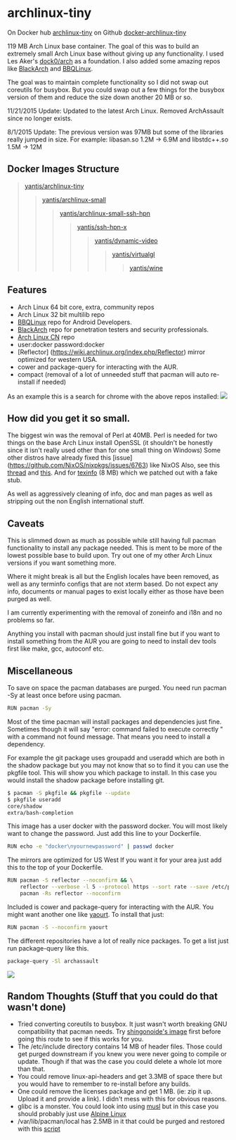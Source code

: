 # archlinux-tiny

On Docker hub [archlinux-tiny](https://registry.hub.docker.com/u/yantis/archlinux-tiny/)
on Github [docker-archlinux-tiny](https://github.com/yantis/docker-archlinux-tiny)

119 MB Arch Linux base container. The goal of this was to build an extremely small Arch Linux base without giving up any functionality.
I used Les Aker's [dock0/arch](https://github.com/dock0/arch) as a foundation.
I also added some amazing repos like [BlackArch](http://blackarch.org) and [BBQLinux](http://bbqlinux.org).

The goal was to maintain complete functionality so I did not swap out coreutils for busybox.
But you could swap out a few things for the busybox version of them and reduce the size down another 20 MB or so.

11/21/2015 Update: Updated to the latest Arch Linux. Removed ArchAssault since no longer exists.

8/1/2015 Update: The previous version was 97MB but some of the libraries really jumped in size.
For example: libasan.so 1.2M -> 6.9M and libstdc++.so 1.5M -> 12M


## Docker Images Structure

>[yantis/archlinux-tiny](https://github.com/yantis/docker-archlinux-tiny)
>>[yantis/archlinux-small](https://github.com/yantis/docker-archlinux-small)
>>>[yantis/archlinux-small-ssh-hpn](https://github.com/yantis/docker-archlinux-ssh-hpn)
>>>>[yantis/ssh-hpn-x](https://github.com/yantis/docker-ssh-hpn-x)
>>>>>[yantis/dynamic-video](https://github.com/yantis/docker-dynamic-video)
>>>>>>[yantis/virtualgl](https://github.com/yantis/docker-virtualgl)
>>>>>>>[yantis/wine](https://github.com/yantis/docker-wine)


## Features 
* Arch Linux 64 bit core, extra, community repos
* Arch Linux 32 bit multilib repo
* [BBQLinux](http://bbqlinux.org) repo for Android Developers.
* [BlackArch](http://blackarch.org) repo for penetration testers and security professionals.
* [Arch Linux CN](https://github.com/archlinuxcn) repo 
* user:docker password:docker
* [Reflector] (https://wiki.archlinux.org/index.php/Reflector) mirror optimized for western USA.
* cower and package-query for interacting with the AUR. 
* compact (removal of a lot of unneeded stuff that pacman will auto re-install if needed)

As an example this is a search for chrome with the above repos installed:
![](http://yantis-scripts.s3.amazonaws.com/screenshot_20150407-030717.jpg)

## How did you get it so small.
The biggest win was the removal of Perl at 40MB. Perl is needed for two things on the base Arch Linux install
OpenSSL (it shouldn't be honestly since it isn't really used other than for one small thing on Windows)
Some other distros have already fixed this [issue] (https://github.com/NixOS/nixpkgs/issues/6763) like NixOS 
Also, see this [thread](https://bbs.archlinux.org/viewtopic.php?id=73200) and [this](https://bugs.archlinux.org/task/14903).
And for [texinfo](http://www.gnu.org/software/texinfo) (8 MB) which we patched out with a fake stub.

As well as aggressively cleaning of info, doc and man pages as well as stripping out the non English international stuff.

## Caveats
This is slimmed down as much as possible while still having full pacman functionality to install any package needed.
This is ment to be more of the lowest possible base to build upon. Try out one of my other Arch Linux versions if you want something more.

Where it might break is all but the English locales have been removed, as well as any terminfo configs that are not xterm based.
Do not expect any info, documents or manual pages to exist locally either as those have been purged as well.

I am currently experimenting with the removal of zoneinfo and i18n and no problems so far.

Anything you install with pacman should just install fine but if you want to install something from the AUR you are going to need
to install dev tools first like make, gcc, autoconf etc.


## Miscellaneous

To save on space the pacman databases are purged. You need run pacman -Sy at least once before using pacman.

```bash
RUN pacman -Sy
```

Most of the time pacman will install packages and dependencies just fine. Sometimes though it will say 
"error: command failed to execute correctly " with a command not found message. That means you need to install a dependency.

For example the git package uses groupadd and useradd which are both in the shadow package but you may not know that so to find it you can use the pkgfile tool.
This will show you which package to install. In this case you would install the shadow package before installing git.

```bash
$ pacman -S pkgfile && pkgfile --update
$ pkgfile useradd
core/shadow
extra/bash-completion
```


This image has a user docker with the password docker. You will most likely want to change the password. Just add this line to your Dockerfile.

```bash
RUN echo -e "docker\nyournewpassword" | passwd docker
```

The mirrors are optimized for US West  If you want it for your area just add this to the top of your Dockerfile.

```bash
RUN pacman -S reflector --noconfirm && \
    reflector --verbose -l 5 --protocol https --sort rate --save /etc/pacman.d/mirrorlist && \
    pacman -Rs reflector --noconfirm
```

Included is cower and package-query for interacting with the AUR. You might want another one like
[yaourt](https://wiki.archlinux.org/index.php/Yaourt). To install that just:

```bash
RUN pacman -S --noconfirm yaourt
```

The different repositories have a lot of really nice packages. To get a list just run package-query like this.

```bash
package-query -Sl archassault
```

![](http://yantis-scripts.s3.amazonaws.com/screenshot_20150407-023220.jpg)


## Random Thoughts (Stuff that you could do that wasn't done)
* Tried converting coreutils to busybox. It just wasn't worth breaking GNU compatibility that pacman needs. 
Try [shingonoide's image](https://github.com/shingonoide/docker_archlinux-busybox) first before going this route to see if this works for you.
* The /etc/include directory contains 14 MB of header files. Those could get purged downstream if you knew you were never going to compile or update. Though if that was the case you could delete a whole lot more than that.
* You could remove linux-api-headers and get 3.3MB of space there but you would have to remember to re-install before any builds. 
* One could remove the licenses package and get 1 MB. (ie: zip it up. Upload it and provide a link). I didn't mess with this for obvious reasons.
* glibc is a monster. You could look into using [musl](http://www.musl-libc.org/faq.html) but in this case you should probably just use [Alpine Linux](http://alpinelinux.org)
* /var/lib/pacman/local has 2.5MB in it that could be purged and restored with this [script](https://bbs.archlinux.org/viewtopic.php?pid=670876)
